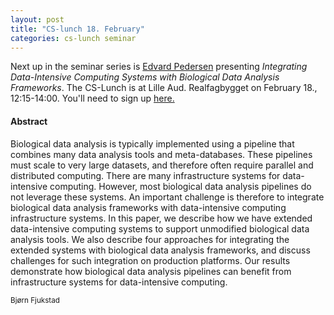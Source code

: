 ```yaml
---
layout: post
title: "CS-lunch 18. February"
categories: cs-lunch seminar 
---
```


Next up in the seminar series is [Edvard
Pedersen](http://uit.no/ansatte/organisasjon/ansatte/person?p_document_id=309402&p_dimension_id=88138)
presenting *Integrating Data-Intensive Computing Systems with Biological Data
Analysis Frameworks*. The CS-Lunch is at Lille Aud. Realfagbygget on February
18., 12:15-14:00. You'll need to sign up
[here.](http://uit.no/om/enhet/aktuelt/arrangement?p_document_id=404396&p_dimension_id=88138)


<h4> Abstract </h4> 
Biological data analysis is typically implemented
using a pipeline that combines many data analysis tools and 
meta-databases. These pipelines must scale to very large datasets, 
and therefore often require parallel and distributed computing. 
There are many infrastructure systems for data-intensive 
computing. However, most biological data analysis pipelines do 
not leverage these systems. An important challenge is therefore to 
integrate biological data analysis frameworks with data-intensive 
computing infrastructure systems. In this paper, we describe how 
we have extended data-intensive computing systems to support
unmodified biological data analysis tools. We also describe four 
approaches for integrating the extended systems with biological 
data analysis frameworks, and discuss challenges for such 
integration on production platforms. Our results demonstrate 
how biological data analysis pipelines can benefit from 
infrastructure systems for data-intensive computing.

<small>Bjørn Fjukstad <small>

